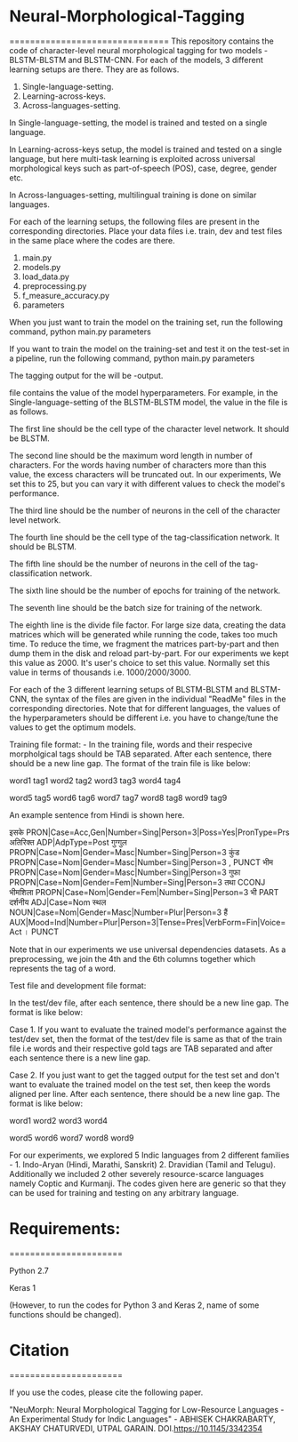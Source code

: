 # Neural-Morphological-Tagging
===============================
This repository contains the code of character-level neural morphological tagging for two models - BLSTM-BLSTM and BLSTM-CNN. For each of the models, 3 different learning setups are there. They are as follows.

1. Single-language-setting.
2. Learning-across-keys.
3. Across-languages-setting.

In Single-language-setting, the model is trained and tested on a single language.

In Learning-across-keys setup, the model is trained and tested on a single language, but here multi-task learning is exploited across universal morphological keys such as part-of-speech (POS), case, degree, gender etc.

In Across-languages-setting, multilingual training is done on similar languages.

For each of the learning setups, the following files are present in the corresponding directories. Place your data files i.e. train, dev and test files in the same place where the codes are there.

1. main.py
2. models.py
3. load_data.py
4. preprocessing.py
5. f_measure_accuracy.py
6. parameters

When you just want to train the model on the training set, run the following command,
python main.py parameters <train-file>

If you want to train the model on the training-set and test it on the test-set in a pipeline, run the following command,
python main.py parameters <train-file> <test-file>

The tagging output for the <test-file> will be <test-file>-output.

<parameters> file contains the value of the model hyperparameters. For example, in the Single-language-setting of the BLSTM-BLSTM model, the value in the <parameters> file is as follows.
  
The first line should be the cell type of the character level network. It should be BLSTM.

The second line should be the maximum word length in number of characters. For the words having number of characters more than this value, the excess characters will be truncated out. In our experiments, We set this to 25, but you can vary it with different values to check the model's performance.

The third line should be the number of neurons in the cell of the character level network.

The fourth line should be the cell type of the tag-classification network. It should be BLSTM.

The fifth line should be the number of neurons in the cell of the tag-classification network.

The sixth line should be the number of epochs for training of the network.

The seventh line should be the batch size for training of the network.

The eighth line is the divide file factor. For large size data, creating the data matrices which will be generated while running the code, takes too much time. To reduce the time, we fragment the matrices part-by-part and then dump them in the disk and reload part-by-part. For our experiments we kept this value as 2000. It's user's choice to set this value. Normally set this value in terms of thousands i.e. 1000/2000/3000.

For each of the 3 different learning setups of BLSTM-BLSTM and BLSTM-CNN, the syntax of the <parameters> files are given in the individual "ReadMe" files in the corresponding directories. Note that for different languages, the values of the hyperparameters should be different i.e. you have to change/tune the values to get the optimum models.

Training file format: - In the training file, words and their respecive morpholgical tags should be TAB separated. 
After each sentence, there should be a new line gap. 
The format of the train file is like below:

word1	tag1
word2	tag2
word3	tag3
word4	tag4

word5	tag5
word6	tag6
word7	tag7
word8	tag8
word9	tag9

An example sentence from Hindi is shown here.

इसके	PRON|Case=Acc,Gen|Number=Sing|Person=3|Poss=Yes|PronType=Prs
अतिरिक्त	ADP|AdpType=Post
गुग्गुल	PROPN|Case=Nom|Gender=Masc|Number=Sing|Person=3
कुंड	PROPN|Case=Nom|Gender=Masc|Number=Sing|Person=3
,	PUNCT
भीम	PROPN|Case=Nom|Gender=Masc|Number=Sing|Person=3
गुफा	PROPN|Case=Nom|Gender=Fem|Number=Sing|Person=3
तथा	CCONJ
भीमशिला	PROPN|Case=Nom|Gender=Fem|Number=Sing|Person=3
भी	PART
दर्शनीय	ADJ|Case=Nom
स्थल	NOUN|Case=Nom|Gender=Masc|Number=Plur|Person=3
हैं	AUX|Mood=Ind|Number=Plur|Person=3|Tense=Pres|VerbForm=Fin|Voice=Act
।	PUNCT

Note that in our experiments we use universal dependencies datasets. As a preprocessing, we join the 4th and the 6th columns together which represents the tag of a word.

Test file and development file format: 


In the test/dev file, after each sentence, there should be a new line gap. The format is like below:

Case 1. If you want to evaluate the trained model's performance against the test/dev set, then the format of the test/dev file is same as that of the train file i.e words and their respective gold tags are TAB separated and after each sentence there is a new line gap.

Case 2. If you just want to get the tagged output for the test set and don't want to evaluate the trained model on the test set, then keep the words aligned per line. After each sentence, there should be a new line gap. The format is like below:

word1
word2
word3
word4

word5
word6
word7
word8
word9

For our experiments, we explored 5 Indic languages from 2 different families - 1. Indo-Aryan (Hindi, Marathi, Sanskrit) 2. Dravidian (Tamil and Telugu). Additionally we included 2 other severely resource-scarce languages namely Coptic and Kurmanji. The codes given here are generic so that they can be used for training and testing on any arbitrary language.

# Requirements:
======================

Python 2.7

Keras 1

(However, to run the codes for Python 3 and Keras 2, name of some functions should be changed).




# Citation
======================

If you use the codes, please cite the following paper.

"NeuMorph: Neural Morphological Tagging for Low-Resource Languages - An Experimental Study for Indic Languages" - ABHISEK CHAKRABARTY, AKSHAY CHATURVEDI, UTPAL GARAIN. DOI.https://10.1145/3342354
